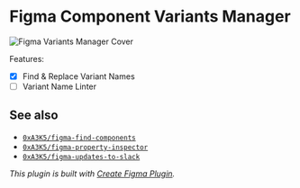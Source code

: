 # Figma Component Variants Manager
![Figma Variants Manager Cover](https://raw.githubusercontent.com/0xA3K5/figma-variants-manager/main/assets/cover.png)

Features: 
- [x] Find & Replace Variant Names
- [ ] Variant Name Linter

## See also

- [`0xA3K5/figma-find-components`](https://github.com/0xA3K5/figma-find-components)
- [`0xA3K5/figma-property-inspector`](https://github.com/0xA3K5/figma-property-inspector)
- [`0xA3K5/figma-updates-to-slack`](https://github.com/0xA3K5/figma-updates-to-slack)


*This plugin is built with [Create Figma Plugin](https://yuanqing.github.io/create-figma-plugin/).*
